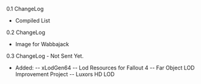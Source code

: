 0.1 ChangeLog
- Compiled List

0.2 ChangeLog
- Image for Wabbajack

0.3 ChangeLog  -  Not Sent Yet.
- Added:
-- xLodGen64
-- Lod Resources for Fallout 4
-- Far Object LOD Improvement Project
-- Luxors HD LOD
